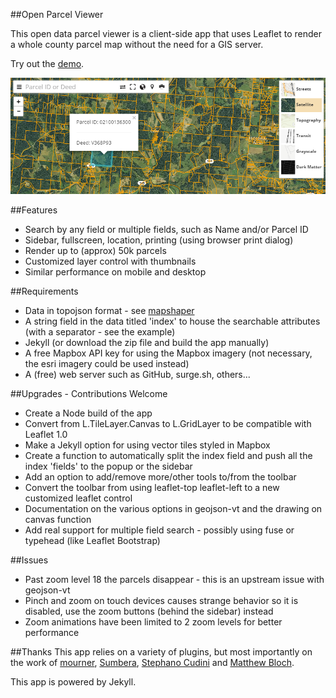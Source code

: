 ##Open Parcel Viewer

This open data parcel viewer is a client-side app that uses Leaflet to render a whole county parcel map without the need for a GIS server. 

Try out the [demo](https://ovrdc.github.io/parcel-viewer/).

![Parcel Viewer](assets/images/parcel-img.png)

##Features
 - Search by any field or multiple fields, such as Name and/or Parcel ID
 - Sidebar, fullscreen, location, printing (using browser print dialog)
 - Render up to (approx) 50k parcels
 - Customized layer control with thumbnails
 - Similar performance on mobile and desktop

##Requirements
 - Data in topojson format - see [mapshaper](http://mapshaper.org)
 - A string field in the data titled 'index' to house the searchable attributes (with a separator - see the example)
 - Jekyll (or download the zip file and build the app manually)
 - A free Mapbox API key for using the Mapbox imagery (not necessary, the esri imagery could be used instead)
 - A (free) web server such as GitHub, surge.sh, others...

##Upgrades - Contributions Welcome
 - Create a Node build of the app
 - Convert from L.TileLayer.Canvas to L.GridLayer to be compatible with Leaflet 1.0
 - Make a Jekyll option for using vector tiles styled in Mapbox
 - Create a function to automatically split the index field and push all the index 'fields' to the popup or the sidebar
 - Add an option to add/remove more/other tools to/from the toolbar
 - Convert the toolbar from using leaflet-top leaflet-left to a new customized leaflet control
 - Documentation on the various options in geojson-vt and the drawing on canvas function
 - Add real support for multiple field search - possibly using fuse or typehead (like Leaflet Bootstrap)

##Issues
 - Past zoom level 18 the parcels disappear - this is an upstream issue with geojson-vt
 - Pinch and zoom on touch devices causes strange behavior so it is disabled, use the zoom buttons (behind the sidebar) instead
 - Zoom animations have been limited to 2 zoom levels for better performance

##Thanks
This app relies on a variety of plugins, but most importantly on the work of [mourner](https://github.com/mourner), [Sumbera](https://github.com/Sumbera), [Stephano Cudini](https://github.com/stefanocudini/) and [Matthew Bloch](https://github.com/mbloch).

This app is powered by Jekyll.
